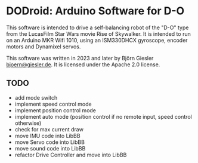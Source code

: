# DODroid: Arduino Software for D-O

This software is intended to drive a self-balancing robot of the "D-O" type from the LucasFilm Star Wars movie Rise of Skywalker. It is intended to run on an Arduino MKR Wifi 1010, using an ISM330DHCX gyroscope, encoder motors and Dynamixel servos.

This software was written in 2023 and later by Björn Giesler <bjoern@giesler.de>. It is licensed under the Apache 2.0 license.

## TODO
- add mode switch
- implement speed control mode
- implement position control mode
- implement auto mode (position control if no remote input, speed control otherwise)
- check for max current draw
- move IMU code into LibBB
- move Servo code into LibBB
- move sound code into LibBB
- refactor Drive Controller and move into LibBB